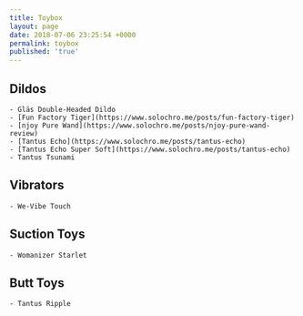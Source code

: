 ```yaml
---
title: Toybox
layout: page
date: 2018-07-06 23:25:54 +0000
permalink: toybox
published: 'true'
---
```


## Dildos

    - Gläs Double-Headed Dildo
    - [Fun Factory Tiger](https://www.solochro.me/posts/fun-factory-tiger)
    - [njoy Pure Wand](https://www.solochro.me/posts/njoy-pure-wand-review)
    - [Tantus Echo](https://www.solochro.me/posts/tantus-echo)
    - [Tantus Echo Super Soft](https://www.solochro.me/posts/tantus-echo)
    - Tantus Tsunami

## Vibrators

    - We-Vibe Touch

## Suction Toys

    - Womanizer Starlet

## Butt Toys

    - Tantus Ripple

